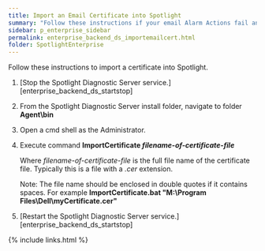 ```yaml
---
title: Import an Email Certificate into Spotlight
summary: "Follow these instructions if your email Alarm Actions fail and your email server, proxy or anti-virus software return an untrusted certificate message."
sidebar: p_enterprise_sidebar
permalink: enterprise_backend_ds_importemailcert.html
folder: SpotlightEnterprise
---
```



Follow these instructions to import a certificate into Spotlight.

1. [Stop the Spotlight Diagnostic Server service.][enterprise_backend_ds_startstop]
2. From the Spotlight Diagnostic Server install folder, navigate to folder **Agent\bin**
3. Open a cmd shell as the Administrator.
4. Execute command **ImportCertificate *filename-of-certificate-file***

    Where *filename-of-certificate-file* is the full file name of the certificate file. Typically this is a file with a *.cer* extension.

    Note: The file name should be enclosed in double quotes if it contains spaces. For example **ImportCertificate.bat "M:\Program Files\Dell\myCertificate.cer"**

5. [Restart the Spotlight Diagnostic Server service.][enterprise_backend_ds_startstop]


{% include links.html %}
